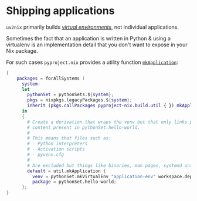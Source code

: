 # Shipping applications

`uv2nix` primarily builds [_virtual environments_](https://docs.python.org/3/library/venv.html), not individual applications.

Sometimes the fact that an application is written in Python & using a virtualenv is an implementation detail that you don't want to expose in your Nix package.

For such cases `pyproject.nix` provides a utility function [`mkApplication`](https://pyproject-nix.github.io/pyproject.nix/build/util.html#function-library-build.util.mkApplication):

``` nix
{
    packages = forAllSystems (
      system:
      let
        pythonSet = pythonSets.${system};
        pkgs = nixpkgs.legacyPackages.${system};
        inherit (pkgs.callPackages pyproject-nix.build.util { }) mkApplication;
      in
      {
        # Create a derivation that wraps the venv but that only links package
        # content present in pythonSet.hello-world.
        #
        # This means that files such as:
        # - Python interpreters
        # - Activation scripts
        # - pyvenv.cfg
        #
        # Are excluded but things like binaries, man pages, systemd units etc are included.
        default = util.mkApplication {
          venv = pythonSet.mkVirtualEnv "application-env" workspace.deps.default;
          package = pythonSet.hello-world;
      };
}
```
